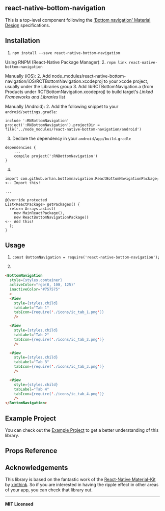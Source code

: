 
## react-native-bottom-navigation

This is a top-level component following the ['Bottom navigation' Material Design](https://material.google.com/components/bottom-navigation.html#) specifications.


## Installation

1. `npm install --save react-native-bottom-navigation`

Using RNPM (React-Native Package Manager):
2. `rnpm link react-native-bottom-navigation`

Manually (iOS):
2. Add node_modules/react-native-bottom-navigation/iOS/RCTBottomNavigation.xcodeproj to your xcode project, usually under the Libraries group
3. Add libRCTBottomNavigation.a (from Products under RCTBottomNavigation.xcodeproj) to build target's *Linked Frameworks and Libraries* list

Manually (Android):
2. Add the following snippet to your `android/settings.gradle`:
```
include ':RNBottomNavigation'
project(':RNBottomNavigation').projectDir = file('../node_modules/react-native-bottom-navigation/android')
```
3. Declare the dependency in your `android/app/build.gradle`
```
dependencies {
    ...
    compile project(':RNBottomNavigation')
}
```
4.
```
import com.github.orhan.bottomnavigation.ReactBottomNavigationPackage;          <-- Import this!

...

@Override protected
List<ReactPackage> getPackages() {
  return Arrays.asList(
    new MainReactPackage(),
    new ReactBottomNavigationPackage()                                          <-- Add this!
  );
}
```

## Usage

1. `const BottomNavigation = require('react-native-bottom-navigation');`

2.
```html
<BottomNavigation
  style={styles.container}
  activeColor="rgb(0, 100, 125)"
  inactiveColor="#757575"
  >
  <View
    style={styles.child}
    tabLabel="Tab 1"
    tabIcon={require('./icons/ic_tab_1.png')}
    />

  <View
    style={styles.child}
    tabLabel="Tab 2"
    tabIcon={require('./icons/ic_tab_2.png')}
    />

  <View
    style={styles.child}
    tabLabel="Tab 3"
    tabIcon={require('./icons/ic_tab_3.png')}
    />

  <View
    style={styles.child}
    tabLabel="Tab 4"
    tabIcon={require('./icons/ic_tab_4.png')}
    />
</BottomNavigation>
```

## Example Project

You can check out the [Example Project](https://github.com/orhan/react-native-bottom-navigation-example) to get a better understanding of this library.

## Props Reference



## Acknowledgements

This library is based on the fantastic work of the [React-Native Material-Kit](https://github.com/xinthink/react-native-material-kit) by [xinthink](https://github.com/xinthink). So if you are interested in having the ripple effect in other areas of your app, you can check that library out.

---

**MIT Licensed**
